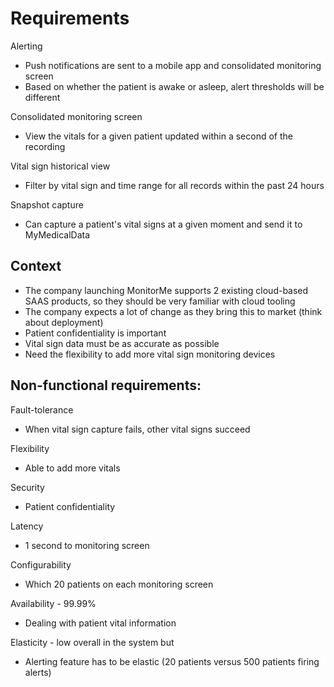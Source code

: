 # Requirements

Alerting
- Push notifications are sent to a mobile app and consolidated
monitoring screen
- Based on whether the patient is awake or asleep,
alert thresholds will be different

Consolidated monitoring screen
- View the vitals for a given patient updated within a second
of the recording

Vital sign historical view
- Filter by vital sign and time range for all records within
the past 24 hours

Snapshot capture
- Can capture a patient's vital signs at a given moment and send
it to MyMedicalData

## Context

- The company launching MonitorMe supports 2 existing cloud-based SAAS products,
so they should be very familiar with cloud tooling 
- The company expects a lot of change as they bring this to market (think about
deployment)
- Patient confidentiality is important
- Vital sign data must be as accurate as possible
- Need the flexibility to add more vital sign monitoring devices


## Non-functional requirements:

Fault-tolerance
- When vital sign capture fails, other vital signs succeed

Flexibility
- Able to add more vitals

Security
- Patient confidentiality

Latency
- 1 second to monitoring screen

Configurability
- Which 20 patients on each monitoring screen

Availability - 99.99%
- Dealing with patient vital information

Elasticity - low overall in the system but
- Alerting feature has to be elastic (20 patients versus 500 patients firing alerts)

